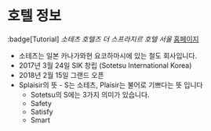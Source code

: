 # 호텔 정보
:badge[Tutorial]
*소테츠 호텔즈 더 스프라지르 호텔 서울*
[홈페이지](https://sotetsu-hotels.com/splaisir/myeong-dong/)

* 소테츠는 일본 카나가와현 요코하마시에 있는 철도 회사입니다.
* 2017년 3월 24일 SIK 창립 (Sotetsu International Korea)
* 2018년 2월 15일 그랜드 오픈
* Splaisir의 뜻 - S는 소테츠, Plaisir는 불어로 기쁘다는 뜻 입니다
    * Sotetsu의 S에는 3가지 의미가 있습니다. 
    * Safety
    * Satisfy
    * Smart

